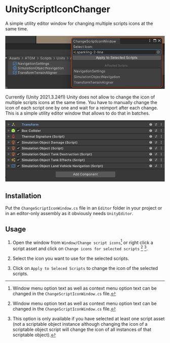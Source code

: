 # UnityScriptIconChanger

A simple utility editor window for changing multiple scripts icons at the same time.

![Usage screenshot](img/usage.png "Usage")

Currently (Unity 2021.3.24f1) Unity does not allow to change the icon of multiple scripts icons at the same time.
You have to manually change the icon of each script one by one and wait for a reimport after each change.
This is a simple utility editor window that allows to do that in batches.

![Inspector screenshot](img/inspector.png "Inspector")

## Installation

Put the `ChangeScriptIconWindow.cs` file in an `Editor` folder in your project or in an editor-only assembly as it
obviously needs `UnityEditor`.

## Usage

1. Open the window from `Window/Change script icons`[^1] or right click a script asset and click on `Change icons for
   selected scripts` [^1] [^2].

2. Select the icon you want to use for the selected scripts.

3. Click on `Apply to Seleced Scripts` to change the icon of the selected scripts.

[^1]: Window menu option text as well as context menu option text can be changed in the `ChangeScriptIconWindow.cs`
file.
[^2]: This option is only available if you have selected at least one script asset (not a scriptable object instance although changing the icon of a scriptable object script will change the icon of all instances of that scriptable object).
